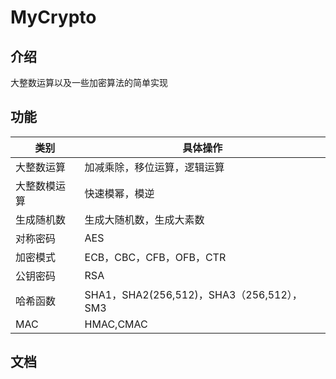 # MyCrypto
## 介绍
大整数运算以及一些加密算法的简单实现
## 功能

|     类别     | 具体操作                                  |
| ------------ | ----------------------------------------- |
| 大整数运算   | 加减乘除，移位运算，逻辑运算              |
| 大整数模运算 | 快速模幂，模逆                            |
| 生成随机数   | 生成大随机数，生成大素数                  |
| 对称密码     | AES                                       |
| 加密模式     | ECB，CBC，CFB，OFB，CTR                   |
| 公钥密码     | RSA                                       |
| 哈希函数     | SHA1，SHA2(256,512)，SHA3（256,512），SM3 |
| MAC          | HMAC,CMAC                                 |

## 文档
